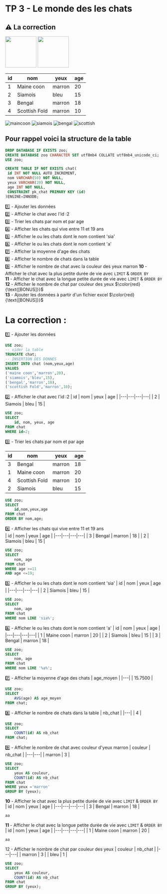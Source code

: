 # TP 3 - Le monde des les chats
## :warning: La correction
<img src="../../img/c.webp" width="100"> <img src="../../img/num/three.webp" width="100">  

| id | nom | yeux | age |
|---|---|---|---|
| 1 | Maine coon | marron | 20 |
| 2 | Siamois | bleu | 15 |
| 3 | Bengal | marron | 18 |
| 4 | Scottish Fold | marron | 10 |
  
![maincoon](/img/tp/tp1/09/maincoon.webp)
![siamois](/img/tp/tp1/09/siamois.webp)
![bengal](/img/tp/tp1/09/bengal.webp)
![scottish](/img/tp/tp1/09/scottish.webp)

## Pour rappel voici la structure de la table
```sql
DROP DATABASE IF EXISTS zoo;
CREATE DATABASE zoo CHARACTER SET utf8mb4 COLLATE utf8mb4_unicode_ci;
USE zoo;

CREATE TABLE IF NOT EXISTS chat(
 id INT NOT NULL AUTO_INCREMENT,
 nom VARCHAR(50) NOT NULL,
 yeux VARCHAR(20) NOT NULL,
 age INT NOT NULL,
 CONSTRAINT pk_chat PRIMARY KEY (id)
)ENGINE=INNODB;
```
:one: - Ajouter les données  
:two: - Afficher le chat avec l'id :2  
:three: - Trier les chats par nom et par age  
:four: - Afficher les chats qui vive entre 11 et 19 ans  
:five: - Afficher le ou les chats dont le nom contient 'sia'  
:six: - Afficher le ou les chats dont le nom contient 'a'  
:seven: - Afficher la moyenne d'age des chats  
:eight: - Afficher le nombre de chats dans la table   
:nine: - Afficher le nombre de chat avec la couleur des yeux marron 
**10** - Afficher le chat avec la plus petite durée de vie avec <code>LIMIT</code> & <code>ORDER BY</code>  
**11** - Afficher le chat avec la longue petite durée de vie avec <code>LIMIT</code> & <code>ORDER BY</code>    
**12** - Afficher le nombre de chat par couleur des yeux    $\color{red}{\text{[BONUS]}}$    
**13** - Ajouter les données à partir d'un fichier excel   $\color{red}{\text{[BONUS]}}$   

# La correction :
:one: - Ajouter les données  
```sql
USE zoo;
-- vider la table
TRUNCATE chat;
-- INSERTION DES DONNES
INSERT INTO chat (nom,yeux,age)
VALUES
('maine coon','marron',20),
('siamois','bleu',15),
('bengal','marron',18),
('scottish Fold','marron',10);
```

:two: - Afficher le chat avec l'id :2 
| id | nom | yeux | age |
|---|---|---|---|
| 2 | Siamois | bleu | 15 |
```sql
USE zoo;
SELECT 
    id, nom, yeux, age 
FROM chat 
WHERE id=2;
```  
:three: - Trier les chats par nom et par age  

| id | nom | yeux | age |
|---|---|---|---|
| 3 | Bengal | marron | 18 |
| 1 | Maine coon | marron | 20 |
| 4 | Scottish Fold | marron | 10 |
| 2 | Siamois | bleu | 15 |
```sql
USE zoo;
SELECT
    id,nom,yeux,age
FROM chat
ORDER BY nom,age;
``` 
:four: - Afficher les chats qui vive entre 11 et 19 ans  
| id | nom | yeux | age |
|---|---|---|---|
| 3 | Bengal | marron | 18 |
| 2 | Siamois | bleu | 15 |
```sql
USE zoo;
SELECT 
    nom, age 
FROM chat 
WHERE age >=11
AND age <=19;
``` 
:five: - Afficher le ou les chats dont le nom contient 'sia'
| id | nom | yeux | age |
|---|---|---|---|
| 2 | Siamois | bleu | 15 |
```sql
USE zoo; 
SELECT 
    nom, age 
FROM chat  
WHERE nom LIKE 'sia%';
``` 
:six: - Afficher le ou les chats dont le nom contient 'a'
| id | nom | yeux | age |
|---|---|---|---|
| 1 | Maine coon | marron | 20 |
| 2 | Siamois | bleu | 15 |
| 3 | Bengal | marron | 18 |
```sql
USE zoo; 
SELECT 
    nom, age 
FROM chat  
WHERE nom LIKE '%a%';
```
:seven: - Afficher la moyenne d'age des chats 
| age_moyen |
|---|
| 15.7500 |
```sql
USE zoo;
SELECT 
    AVG(age) AS age_moyen
FROM chat; 
```
:eight: - Afficher le nombre de chats dans la table
| nb_chat |
|---|
| 4 |   
```sql
USE zoo;
SELECT 
    COUNT(id) AS nb_chat
FROM chat; 
```

:nine: - Afficher le nombre de chat avec couleur d'yeux marron
| couleur | nb_chat |
|---|---|
| marron | 3 |
```sql
USE zoo;
SELECT
    yeux AS couleur,
    COUNT(id) AS nb_chat
FROM chat
WHERE yeux ='marron'
GROUP BY (yeux);
```
**10** - Afficher le chat avec la plus petite durée de vie avec <code>LIMIT</code> & <code>ORDER BY</code>    
| id | nom | yeux | age |
|---|---|---|---|
| 3 | Bengal | marron | 18 |
  
```sql
aa
```
  
**11** - Afficher le chat avec la longue petite durée de vie avec <code>LIMIT</code> & <code>ORDER BY</code>      
| id | nom | yeux | age |
|---|---|---|---|
| 1 | Maine coon | marron | 20 |
```sql
aa
```

12 - Afficher le nombre de chat par couleur des yeux
| couleur | nb_chat |
|---|---|
| marron | 3 |
| bleu | 1 |
```sql
USE zoo;
SELECT
    yeux AS couleur,
    COUNT(id) AS nb_chat
FROM chat
GROUP BY (yeux);
```

